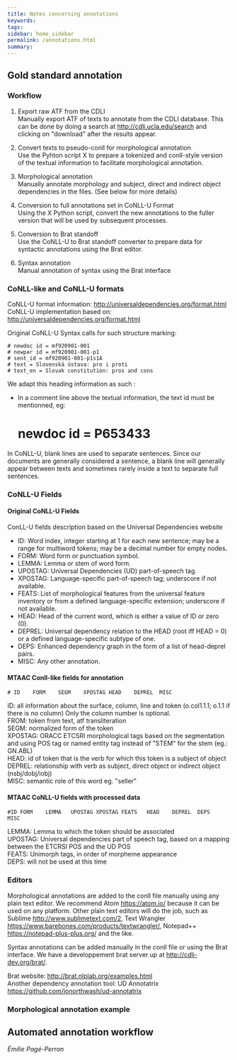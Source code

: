 ```yaml
---
title: Notes concerning annotations
keywords:
tags:
sidebar: home_sidebar
permalink: /annotations.html
summary:
---
```


## Gold standard annotation

### Workflow

1. Export raw ATF from the CDLI  
Manually export ATF of texts to annotate from the CDLI database. This can be done by doing a search at <http://cdli.ucla.edu/search> and clicking on "download" after the results appear.

2. Convert texts to pseudo-conll for morphological annotation  
Use the Pyhton script X to prepare a tokenized and conll-style version of the textual information to facilitate morphological annotation.

3. Morphological annotation  
Manually annotate morphology and subject, direct and indirect object dependencies in the files. (See below for more details)

4. Conversion to full annotations set in CoNLL-U Format  
Using the X Python script, convert the new annotations to the fuller version that will be used by subsequent processes.

5. Conversion to Brat standoff  
Use the CoNLL-U to Brat standoff converter to prepare data for syntactic annotations using the Brat editor.

6. Syntax annotation  
Manual annotation of syntax using the Brat interface


### CoNLL-like and CoNLL-U formats

CoNLL-U format information: <http://universaldependencies.org/format.html>  
CoNLL-U implementation based on: <http://universaldependencies.org/format.html>

Original CoNLL-U Syntax calls for such structure marking:

	# newdoc id = mf920901-001
	# newpar id = mf920901-001-p1
	# sent_id = mf920901-001-p1s1A
	# text = Slovenská ústava: pro i proti
	# text_en = Slovak constitution: pros and cons

We adapt this heading information as such :
- In a comment line above the textual information, the text id must be mentionned, eg: 
	# newdoc id = P653433

In CoNLL-U, blank lines are used to separate sentences. Since our documents are generally considered a sentence, a blank line will generally appear between texts and sometimes rarely inside a text to separate full sentences. 

### CoNLL-U Fields  
#### Original CoNLL-U Fields  
ConLL-U fields description based on the Universal Dependencies website

- ID: Word index, integer starting at 1 for each new sentence; may be a range for multiword tokens; may be a decimal number for empty nodes.  
- FORM: Word form or punctuation symbol.  
- LEMMA: Lemma or stem of word form.  
- UPOSTAG: Universal Dependencies (UD) part-of-speech tag.  
- XPOSTAG: Language-specific part-of-speech tag; underscore if not available.  
- FEATS: List of morphological features from the universal feature inventory or from a defined language-specific extension; underscore if not available.  
- HEAD: Head of the current word, which is either a value of ID or zero (0).  
- DEPREL: Universal dependency relation to the HEAD (root iff HEAD = 0) or a defined language-specific subtype of one.  
- DEPS: Enhanced dependency graph in the form of a list of head-deprel pairs.  
- MISC: Any other annotation.  

#### MTAAC Conll-like fields for annotation
	# ID	FORM	SEGM	XPOSTAG	HEAD	DEPREL	MISC
	
ID: all information about the surface, column, line and token (o.col1.1.1;  o.1.1 if there is no column) Only the column number is optional.  
FROM: token from text, atf transliteration  
SEGM: normalized form of the token  
XPOSTAG: ORACC ETCSRI morphological tags based on the segmentation and using POS tag or named entity tag instead of "STEM" for the stem (eg.: GN.ABL)  
HEAD: id of token that is the verb for which this token is a subject of object  
DEPREL: relationship with verb as subject, direct object or indirect object (nsbj/dobj/iobj)  
MISC: semantic role of this word eg. "seller"  

#### MTAAC CoNLL-U fields with processed data
	#ID	FORM	LEMMA	UPOSTAG	XPOSTAG	FEATS	HEAD	DEPREL	DEPS	MISC
	
LEMMA: Lemma to which the token should be associated  
UPOSTAG: Universal dependencies part of speech tag, based on a mapping between the ETCRSI POS and the UD POS  
FEATS: Unimorph tags, in order of morpheme appearance  
DEPS: will not be used at this time  


### Editors
Morphological annotations are added to the conll file manually using any plain text editor. We recommend Atom <https://atom.io/> because it can be used on any platform. Other plain text editors will do the job, such as Sublime <http://www.sublimetext.com/2>, Text Wrangler <https://www.barebones.com/products/textwrangler/>, Notepad++ <https://notepad-plus-plus.org/> and the like.  

Syntax annotations can be added manually in the conll file or using the Brat interface. We have a developpement brat server up at <http://cdli-dev.org/brat/>.  

Brat website: <http://brat.nlplab.org/examples.html>  
Another dependency annotation tool: UD Annotatrix <https://github.com/jonorthwash/ud-annotatrix>    


### Morphological annotation example



## Automated annotation workflow




*Émilie Pagé-Perron*

